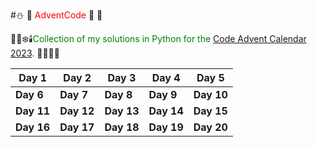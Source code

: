 #⛄ 🎁 <span style="color:red;">AdventCode</span> 🎄 🤶

 🎅🦌❄️🕯️<span style="color:green;">Collection of my solutions in Python for the  [Code Advent Calendar 2023](https://adventofcode.com). </span> 🔔🎶🥛🍪
 

| Day 1 | Day 2 | Day 3 | Day 4 | Day 5 |
| -- | -- | -- | -- | -- | 
| **Day 6** | **Day 7** | **Day 8** | **Day 9** | **Day 10** |
| **Day 11** | **Day 12** | **Day 13** | **Day 14** | **Day 15** | 
**Day 16** | **Day 17** | **Day 18** | **Day 19** | **Day 20** |
 